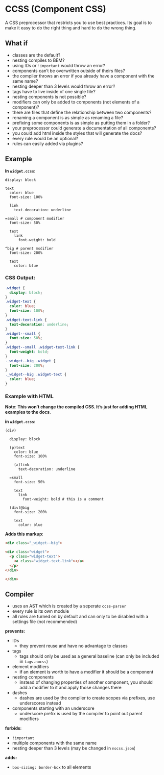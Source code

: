 CCSS (Component CSS)
===

A CSS preprocessor that restricts you to use best practices. Its goal is to make it easy to do the right thing and hard to do the wrong thing.

What if
--------

- classes are the default?
- nesting compiles to BEM?
- using IDs or `!important` would throw an error?
- components can’t be overwritten outside of theirs files?
- the compiler throws an error if you already have a component with the same name?
- nesting deeper than 3 levels would throw an error?
- tags have to live inside of one single file?
- nesting components is not possible?
- modifiers can only be added to components (not elements of a component)?
- there are files that define the relationship between two components?
- renaming a component is as simple as renaming a file?
- prefixing some components is as simple as putting them in a folder?
- your preprocessor could generate a documentation of all components?
- you could add html inside the styles that will generate the docs?
- every rule would be an optional?
- rules can easily added via plugins?

Example
------

__in `widget.ccss`:__

```
display: block

text
  color: blue
  font-size: 100%

  link
    text-decoration: underline
    
=small # component modifier
  font-size: 50%
  
  text
    link
      font-weight: bold
      
^big # parent modifier
  font-size: 200%
  
  text
    color: blue
```

### CSS Output:

```css
.widget {
  display: block;
}
.widget-text {
  color: blue;
  font-size: 100%;
}
.widget-text-link {
  text-decoration: underline;
}
.widget--small {
  font-size: 50%;
}
.widget--small .widget-text-link {
  font-weight: bold;
}
._widget--big .widget {
  font-size: 200%;
}
._widget--big .widget-text {
  color: blue;
}
```

### Example with HTML

__Note: This won’t change the compiled CSS. It’s just for adding HTML examples to the docs.__

__in `widget.ccss`:__
```
(div)

  display: block
  
  (p)text
    color: blue
    font-size: 100%
  
    (a)link
      text-decoration: underline
      
  =small
    font-size: 50%
    
    text
      link
        font-weight: bold # this is a comment
        
  (div)@big
    font-size: 200%
    
    text
      color: blue
```

__Adds this markup:__

```html
<div class="_widget--big">

<div class="widget">
  <p class="widget-text">
    <a class="widget-text-link"></a>
  </p>
</div>

</div>
```

Compiler
--------

- uses an AST which is created by a seperate `ccss-parser`
- every rule is its own module
- all rules are turned on by default and can only to be disabled with a settings file (not recommended)

__prevents:__
- IDs
  - they prevent reuse and have no advantage to classes
- tags
  - tags should only be used as a general baseline (can only be included in `tags.nocss`)
- element modifiers
  - if an element is worth to have a modifier it should be a component
- nesting components
  - instead of changing properties of another component, you should add a modifier to it and apply those changes there
- dashes
  - dashes are used by the compiler to create scopes via prefixes, use underscores instead
- components starting with an underscore
  - underscore prefix is used by the compiler to point out parent modifiers

__forbids:__
- `!important`
- multiple components with the same name
- nesting deeper than 3 levels (may be changed in `nocss.json`)

__adds:__
- `box-sizing: border-box` to all elements
